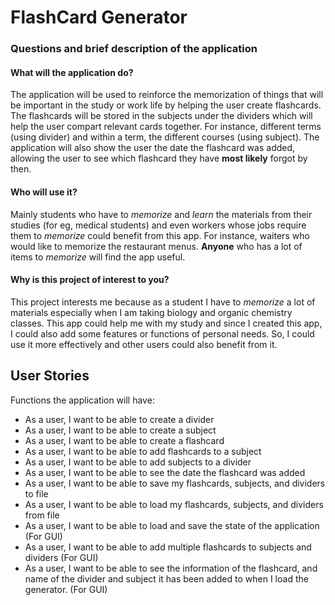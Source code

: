 # FlashCard Generator

### Questions and brief description of the application

#### What will the application do?
The application will be used to reinforce the memorization of things that will be important in the study or work life
by helping the user create flashcards. The flashcards will be stored in the subjects under the dividers which will help 
the user compart relevant cards together. For instance, different terms (using divider) and within a term, 
the different courses (using subject). The application will also show the user the date the flashcard was added, 
allowing the user to see which flashcard they have **most likely** forgot by then. 

#### Who will use it?
Mainly students who have to *memorize* and *learn* the materials from their studies (for eg, medical students)
and even workers whose jobs require them to *memorize* could benefit from this app.
For instance, waiters who would like to memorize the restaurant menus. 
**Anyone** who has a lot of items to *memorize* will find the app useful. 

#### Why is this project of interest to you?
This project interests me because as a student I have to *memorize* a lot of materials especially when I am taking 
biology and organic chemistry classes. This app could help me with my study and since I created this app,
I could also add some features or functions of personal needs. So, I could use it more effectively and 
other users could also benefit from it.

## User Stories

Functions the application will have:
- As a user, I want to be able to create a divider
- As a user, I want to be able to create a subject
- As a user, I want to be able to create a flashcard
- As a user, I want to be able to add flashcards to a subject
- As a user, I want to be able to add subjects to a divider
- As a user, I want to be able to see the date the flashcard was added
- As a user, I want to be able to save my flashcards, subjects, and dividers to file
- As a user, I want to be able to load my flashcards, subjects, and dividers from file
- As a user, I want to be able to load and save the state of the application (For GUI)
- As a user, I want to be able to add multiple flashcards to subjects and dividers (For GUI)
- As a user, I want to be able to see the information of the flashcard, and name of the divider and subject it has been 
  added to when I load the generator. (For GUI)

